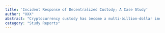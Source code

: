 ```yaml
---
title: 'Incident Response of Decentralized Custody; A Case Study'
author: "XXX"
abstract: "Cryptocurrency custody has become a multi-billion-dollar industry as the number of users and volume of funds continues to grow exponentially within the industry. These funds are prime targets for Ransomware and hackers alike for theft. Social Engineering remains one of the highest vectors of attacks. Custody comes in multiple forms and some individuals within cryptocurrency have funds comparable to many institutions, yet, often have less rigorous security systems in place, making them not only targets as individuals but also as attack vectors into institutions. Therefore, the individual of today has to implement cybersecurity processes and tools not unlike those of institutions."
category: "Study Reports"
---
```

